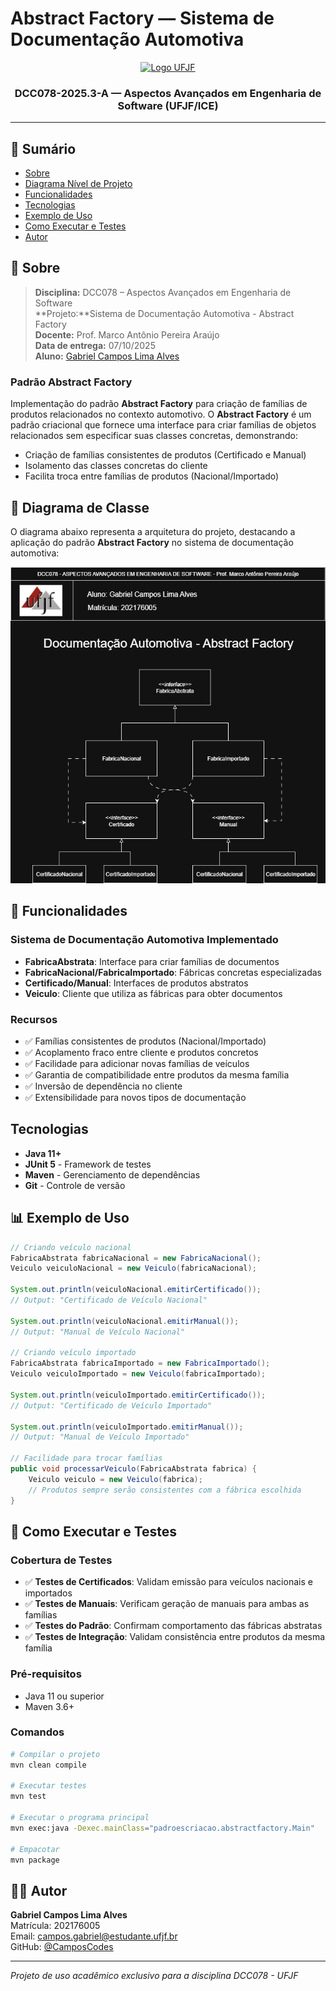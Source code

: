 # Abstract Factory — Sistema de Documentação Automotiva

<p align="center">
  <a href="https://www.ufjf.br/" rel="noopener">
    <img width=261 height=148 src="https://upload.wikimedia.org/wikipedia/commons/thumb/7/71/Logo_da_UFJF.png/640px-Logo_da_UFJF.png" alt="Logo UFJF">
  </a>
</p>

<h3 align="center">DCC078-2025.3-A — Aspectos Avançados em Engenharia de Software (UFJF/ICE)</h3>

---

## 📝 Sumário
- [Sobre](#sobre)
- [Diagrama Nível de Projeto](#diagrama)
- [Funcionalidades](#funcionalidades)
- [Tecnologias](#tecnologias)
- [Exemplo de Uso](#exemplo)
- [Como Executar e Testes](#testes)
- [Autor](#autor)

## 🧐 Sobre <a name="sobre"></a>
> **Disciplina:** DCC078 – Aspectos Avançados em Engenharia de Software   </br>
> **Projeto:**Sistema de Documentação Automotiva -  Abstract Factory   </br>
> **Docente:** Prof. Marco Antônio Pereira Araújo  </br>
> **Data de entrega:** 07/10/2025   </br>
> **Aluno:** [Gabriel Campos Lima Alves](#autor)  </br>

### Padrão Abstract Factory
Implementação do padrão **Abstract Factory** para criação de famílias de produtos relacionados no contexto automotivo.
O **Abstract Factory** é um padrão criacional que fornece uma interface para criar famílias de objetos relacionados sem especificar suas classes concretas, demonstrando:
- Criação de famílias consistentes de produtos (Certificado e Manual)
- Isolamento das classes concretas do cliente
- Facilita troca entre famílias de produtos (Nacional/Importado)

## 📐 Diagrama de Classe <a name="diagrama"></a>
O diagrama abaixo representa a arquitetura do projeto, destacando a aplicação do padrão **Abstract Factory** no sistema de documentação automotiva:

<p align="center">
  <img src="./AbstractFactory.png" alt="Diagrama de Classe - Abstract Factory" width="800"/>
</p>

## 🚀 Funcionalidades <a name="funcionalidades"></a>
### Sistema de Documentação Automotiva Implementado
- **FabricaAbstrata**: Interface para criar famílias de documentos
- **FabricaNacional/FabricaImportado**: Fábricas concretas especializadas
- **Certificado/Manual**: Interfaces de produtos abstratos
- **Veiculo**: Cliente que utiliza as fábricas para obter documentos

### Recursos
- ✅ Famílias consistentes de produtos (Nacional/Importado)
- ✅ Acoplamento fraco entre cliente e produtos concretos
- ✅ Facilidade para adicionar novas famílias de veículos
- ✅ Garantia de compatibilidade entre produtos da mesma família
- ✅ Inversão de dependência no cliente
- ✅ Extensibilidade para novos tipos de documentação

##  Tecnologias <a name="tecnologias"></a>
- **Java 11+**
- **JUnit 5** - Framework de testes
- **Maven** - Gerenciamento de dependências
- **Git** - Controle de versão


## 📊 Exemplo de Uso <a name="exemplo"></a>
```java
// Criando veículo nacional
FabricaAbstrata fabricaNacional = new FabricaNacional();
Veiculo veiculoNacional = new Veiculo(fabricaNacional);

System.out.println(veiculoNacional.emitirCertificado());
// Output: "Certificado de Veículo Nacional"

System.out.println(veiculoNacional.emitirManual());
// Output: "Manual de Veículo Nacional"

// Criando veículo importado
FabricaAbstrata fabricaImportado = new FabricaImportado();
Veiculo veiculoImportado = new Veiculo(fabricaImportado);

System.out.println(veiculoImportado.emitirCertificado());
// Output: "Certificado de Veículo Importado"

System.out.println(veiculoImportado.emitirManual());
// Output: "Manual de Veículo Importado"

// Facilidade para trocar famílias
public void processarVeiculo(FabricaAbstrata fabrica) {
    Veiculo veiculo = new Veiculo(fabrica);
    // Produtos sempre serão consistentes com a fábrica escolhida
}
```

## 🧪 Como Executar e Testes <a name="testes"></a>
### Cobertura de Testes
- ✅ **Testes de Certificados**: Validam emissão para veículos nacionais e importados
- ✅ **Testes de Manuais**: Verificam geração de manuais para ambas as famílias
- ✅ **Testes do Padrão**: Confirmam comportamento das fábricas abstratas
- ✅ **Testes de Integração**: Validam consistência entre produtos da mesma família

### Pré-requisitos
- Java 11 ou superior
- Maven 3.6+

### Comandos
```bash
# Compilar o projeto
mvn clean compile

# Executar testes
mvn test

# Executar o programa principal
mvn exec:java -Dexec.mainClass="padroescriacao.abstractfactory.Main"

# Empacotar
mvn package
```

## 👨‍💻 Autor <a name="autor"></a>
**Gabriel Campos Lima Alves**  
Matrícula: 202176005  
Email: campos.gabriel@estudante.ufjf.br  
GitHub: [@CamposCodes](https://github.com/CamposCodes)

---

*Projeto de uso acadêmico exclusivo para a disciplina DCC078 - UFJF*

